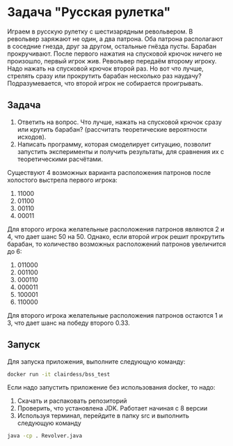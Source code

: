 # Задача "Русская рулетка"

Играем в русскую рулетку с шестизарядным револьвером.
В револьвер заряжают не один, а два патрона.
Оба патрона располагают в соседние гнезда, друг за другом, остальные гнёзда пусты.
Барабан прокручивают.
После первого нажатия на спусковой крючок ничего не произошло, первый игрок жив.
Револьвер передаём второму игроку. Надо нажать на спусковой крючок второй раз.
Но вот что лучше, стрелять сразу или прокрутить барабан несколько раз наудачу?
Подразумевается, что второй игрок не собирается проигрывать.
## Задача

1. Ответить на вопрос. Что лучше, нажать на спусковой крючок сразу или крутить барабан? (рассчитать теоретические вероятности исходов).
2. Написать программу, которая смоделирует ситуацию, позволит запустить эксперименты и получить результаты, для сравнения их с теоретическими расчётами.

Существуют 4 возможных варианта расположения патронов после холостого выстрела первого игрока:

1. 11000 
2. 01100 
3. 00110 
4. 00011 

Для второго игрока желательные расположения патронов являются 2 и 4, что дает шанс 50 на 50. Однако, если второй игрок решит прокрутить барабан, то количество возможных расположений патронов увеличится до 6:

1. 011000
2. 001100
3. 000110
4. 000011
5. 100001
6. 110000

Для второго игрока желательные расположения патронов остаются 1 и 3, что дает шанс на победу второго 0.33.

## Запуск
Для запуска приложения, выполните следующую команду:

```bash
docker run -it clairdess/bss_test
```
Если надо запустить приложение без использования docker, то надо:
1. Скачать и распаковать репозиторий
2. Проверить, что установлена JDK. Работает начиная с 8 версии
3. Используя терминал, перейдите в папку src и выполнить следующую команду
```bash
java -cp . Revolver.java
```
